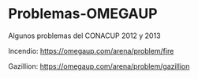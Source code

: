 Problemas-OMEGAUP
=================

Algunos problemas del CONACUP 2012 y 2013

Incendio: https://omegaup.com/arena/problem/fire 

Gazillion: https://omegaup.com/arena/problem/gazillion
